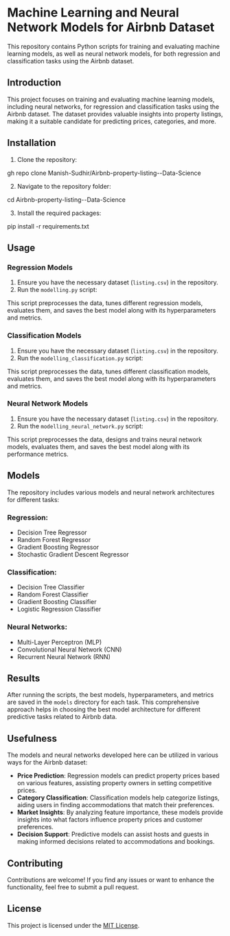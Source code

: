 # Machine Learning and Neural Network Models for Airbnb Dataset

This repository contains Python scripts for training and evaluating machine learning models, as well as neural network models, for both regression and classification tasks using the Airbnb dataset.

## Introduction

This project focuses on training and evaluating machine learning models, including neural networks, for regression and classification tasks using the Airbnb dataset. The dataset provides valuable insights into property listings, making it a suitable candidate for predicting prices, categories, and more.

## Installation

1. Clone the repository:

gh repo clone Manish-Sudhir/Airbnb-property-listing--Data-Science


2. Navigate to the repository folder:

cd Airbnb-property-listing--Data-Science

3. Install the required packages:

pip install -r requirements.txt


## Usage

### Regression Models

1. Ensure you have the necessary dataset (`listing.csv`) in the repository.
2. Run the `modelling.py` script:


This script preprocesses the data, tunes different regression models, evaluates them, and saves the best model along with its hyperparameters and metrics.

### Classification Models

1. Ensure you have the necessary dataset (`listing.csv`) in the repository.
2. Run the `modelling_classification.py` script:


This script preprocesses the data, tunes different classification models, evaluates them, and saves the best model along with its hyperparameters and metrics.

### Neural Network Models

1. Ensure you have the necessary dataset (`listing.csv`) in the repository.
2. Run the `modelling_neural_network.py` script:


This script preprocesses the data, designs and trains neural network models, evaluates them, and saves the best model along with its performance metrics.


## Models

The repository includes various models and neural network architectures for different tasks:

### Regression:
- Decision Tree Regressor
- Random Forest Regressor
- Gradient Boosting Regressor
- Stochastic Gradient Descent Regressor

### Classification:
- Decision Tree Classifier
- Random Forest Classifier
- Gradient Boosting Classifier
- Logistic Regression Classifier

### Neural Networks:
- Multi-Layer Perceptron (MLP)
- Convolutional Neural Network (CNN)
- Recurrent Neural Network (RNN)

## Results

After running the scripts, the best models, hyperparameters, and metrics are saved in the `models` directory for each task. This comprehensive approach helps in choosing the best model architecture for different predictive tasks related to Airbnb data.

## Usefulness

The models and neural networks developed here can be utilized in various ways for the Airbnb dataset:

- **Price Prediction**: Regression models can predict property prices based on various features, assisting property owners in setting competitive prices.
- **Category Classification**: Classification models help categorize listings, aiding users in finding accommodations that match their preferences.
- **Market Insights**: By analyzing feature importance, these models provide insights into what factors influence property prices and customer preferences.
- **Decision Support**: Predictive models can assist hosts and guests in making informed decisions related to accommodations and bookings.

## Contributing

Contributions are welcome! If you find any issues or want to enhance the functionality, feel free to submit a pull request.

## License

This project is licensed under the [MIT License](LICENSE).





